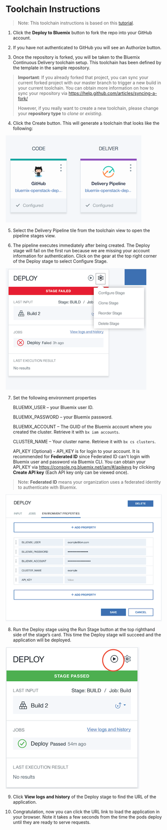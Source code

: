 # Toolchain Instructions

> Note: This toolchain instructions is based on this [tutorial](https://developer.ibm.com/recipes/tutorials/deploy-kubernetes-pods-to-the-bluemix-container-service-using-devops-pipelines).

1. Click the **Deploy to Bluemix** button to fork the repo into your GitHub account.


2. If you have not authenticated to GitHub you will see an Authorize button.


3. Once the repository is forked, you will be taken to the Bluemix Continuous Delivery toolchain setup. This toolchain has been defined by the template in the sample repository.

> **Important**: If you already forked that project, you can sync your current forked project with our master branch to trigger a new build in your current toolchain. You can obtain more information on how to sync your repository via https://help.github.com/articles/syncing-a-fork/
> 
> However, if you really want to create a new toolchain, please change your **repository type** to *clone* or *existing*. 


4. Click the Create button. This will generate a toolchain that looks like the following:

![toolchain](images/toolchain.png)

5. Select the Delivery Pipeline tile from the toolchain view to open the pipeline stages view.


6. The pipeline executes immediately after being created. The Deploy stage will fail on the first run because we are missing your account information for authentication. Click on the gear at the top right corner of the Deploy stage to select Configure Stage.

![deploy](images/toolchain-deploy.png)

7. Set the following environment properties

    BLUEMIX_USER – your Bluemix user ID.
    
    BLUEMIX_PASSWORD – your Bluemix password.
    
    BLUEMIX_ACCOUNT – The GUID of the Bluemix account where you created the cluster. Retrieve it with `bx iam accounts`.
    
    CLUSTER_NAME – Your cluster name. Retrieve it with `bx cs clusters`. 

    API_KEY (Optional) - API_KEY is for login to your account. It is recommended for **Federated ID** since Federated ID can't login with Bluemix user and password via Bluemix CLI. You can obtain your API_KEY via https://console.ng.bluemix.net/iam/#/apikeys by clicking **Create API key** (Each API key only can be viewed once). 

> Note: **Federated ID** means your organization uses a federated identity to authenticate with Bluemix.
   
![env](images/env-example.png)

8. Run the Deploy stage using the Run Stage button at the top righthand side of the stage’s card. This time the Deploy stage will succeed and the application will be deployed.
    
![run](images/deploy-run.png)

9. Click **View logs and history** of the Deploy stage to find the URL of the application.


10. Congratulation, now you can click the URL link to load the application in your browser. Note it takes a few seconds from the time the pods deploy until they are ready to serve requests.
